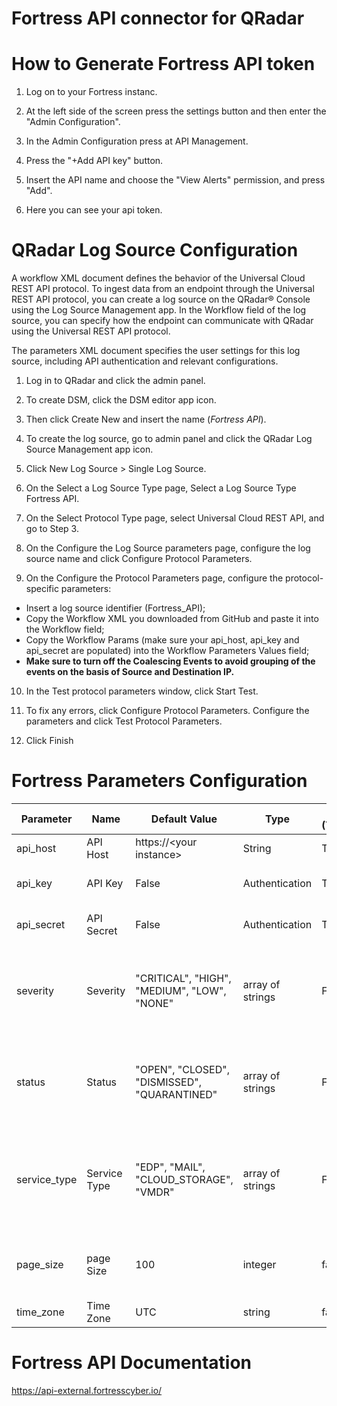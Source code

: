 # Fortress API connector for QRadar

# How to Generate Fortress API token
1. Log on to your Fortress instanc.

2. At the left side of the screen press the settings button and then enter the "Admin Configuration".

3. In the Admin Configuration press at API Management.

4. Press the "+Add API key" button.

5. Insert the API name and choose the "View Alerts" permission, and press "Add".

6. Here you can see your api token.

# QRadar Log Source Configuration
A workflow XML document defines the behavior of the Universal Cloud REST API protocol. To ingest data from an endpoint through the Universal REST API protocol, you can create a log source on the QRadar® Console using the Log Source Management app. In the Workflow field of the log source, you can specify how the endpoint can communicate with QRadar using the Universal REST API protocol.

The parameters XML document specifies the user settings for this log source, including API authentication and relevant configurations.

1. Log in to QRadar and click the admin panel.

2. To create DSM, click the DSM editor app icon.

3. Then click Create New and insert the name (_Fortress API_).

4. To create the log source, go to admin panel and click the QRadar Log Source Management app icon.

5. Click New Log Source > Single Log Source.

6. On the Select a Log Source Type page, Select a Log Source Type Fortress API.

7. On the Select Protocol Type page, select Universal Cloud REST API, and go to Step 3.

8. On the Configure the Log Source parameters page, configure the log source name and click Configure Protocol Parameters. 

9. On the Configure the Protocol Parameters page, configure the protocol-specific parameters:
 - Insert a log source identifier (Fortress_API);
 - Copy the Workflow XML you downloaded from GitHub and paste it into the Workflow field;
 - Copy the Workflow Params (make sure your api_host, api_key and api_secret are populated) into the Workflow Parameters Values field;
 - **Make sure to turn off the Coalescing Events to avoid grouping of the events on the basis of Source and Destination IP.**

10. In the Test protocol parameters window, click Start Test.

10. To fix any errors, click Configure Protocol Parameters. Configure the parameters and click Test Protocol Parameters.

11. Click Finish

# Fortress Parameters Configuration
Parameter                           | Name | Default Value | Type | Required (True/False) | Description
---                                 | --- | --- | --- |--- |---
api_host                            | API Host | https://\<your instance> | String | True | URL for the instance.
api_key                             | API Key | False | Authentication | True | Fortress API key for QRadar
api_secret                          | API Secret | False | Authentication | True | Fortress API secret for QRadar
severity                            | Severity | "CRITICAL", "HIGH", "MEDIUM", "LOW", "NONE" | array of strings | False | this parameter is an array of strings used to filter alerts by severity.
status                              | Status | "OPEN", "CLOSED", "DISMISSED", "QUARANTINED" | array of strings | False | this parameter is an array of strings used to filter alerts by status.
service_type                        | Service Type | "EDP", "MAIL", "CLOUD_STORAGE", "VMDR" | array of strings | False | this parameter is an array of strings used to filter alerts by service type.
page_size                           | page Size | 100 | integer | false | Max number of alerts to return per poll
time_zone                           | Time Zone | UTC | string | false | Select your time zone

# Fortress API Documentation
https://api-external.fortresscyber.io/

